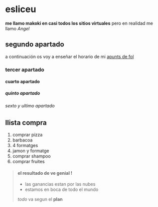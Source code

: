 # esliceu
**me llamo makoki en casi todos los sitios virtuales** pero en realidad me llamo *Angel*
## segundo apartado
a continuación os voy a enseñar el horario de mi [apunts de fol](fol/apuntes.md)
### tercer apartado
#### cuarto apartado
##### quinto apartado
###### sexto y ultimo apartado

## llista compra
1. comprar pizza
 1. barbacoa
 2. 4 formatges
 3. jamon y formatge
2. comprar shampoo
3. comprar fruites


> #### el resultado de ve genial !
>
> - las ganancias estan por las nubes
> - estamos en boca de todo el mundo
>
>  *todo* va segun el **plan**